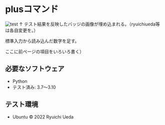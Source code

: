 # plusコマンド
![test](https://github.com/ryuichiueda/robosys2022/actions/workflows/test.yml/badge.svg)
↑ テスト結果を反映したバッジの画像が埋め込まれる。（ryuichiueda等は各自変更を。）

標準入力から読み込んだ数字を足す。

ここに前ページの項目をいろいろ書く）
## 必要なソフトウェア
* Python
* テスト済み: 3.7〜3.10

## テスト環境
* Ubuntu
© 2022 Ryuichi Ueda
